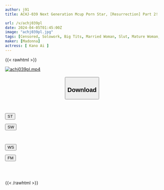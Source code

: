 ```yaml
---
author: j91
title: ACHJ-039 Next Generation Mcup Porn Star, [Resurrection] Part 2! ! Kano Ai, A Sensual Slut In Heat Who Has An Angelic Face And Vulgarly Devoured Masochistic Men.

url: /v/achj039pl
date: 2024-04-05T01:45:00Z
image: "achj039pl.jpg"
tags: [Censored, Solowork, Big Tits, Married Woman, Slut, Mature Woman, Lotion	]
maker: [Madonna]
actress: [ Kano Ai ]
---
```



{{< rawhtml >}}

<div class="video" data-videoid="QgDaaM336gu0ooK">
    <a href="javascript:;">
        <img src="/v/achj039pl/achj039pl.jpg" width="WIDTH" height="HEIGHT" alt="achj039pl.mp4" loading="lazy">
    </a>
</div>

<script type="text/javascript" src="https://j91.asia/asset/on-demand-st.js"></script>

<br>
  <link rel="stylesheet" href="https://j91.asia/asset/bs5.css">
  
  <center>
  <button class="btn btn-primary" type="button" data-bs-toggle="collapse" data-bs-target=".multi-collapse" aria-expanded="false" aria-controls="multiCollapseExample1 multiCollapseExample2"><h2>Download</h2></button></center>
</p>
<div class="row">
  <div class="col">
    <div class="collapse multi-collapse" id="multiCollapseExample1">
      <div class="card card-body">
	      	      <br>
<div class="buttons">  
<p><a href="https://streamtape.to/v/QgDaaM336gu0ooK" target="_blank"><button class="btn-hover color-3"><i class="fa fa-download"></i> ST</button></a></p>
<p><a href="https://asnwish.com/c92tzwy424g4" target="_blank"><button class="btn-hover color-2"><i class="fa fa-download"></i> SW</button></a></p></div>
    </div>
  </div>
</div>
  <div class="col">
    <div class="collapse multi-collapse" id="multiCollapseExample2">
      <div class="card card-body">
	      <br>
<div class="buttons">
<p><a href="https://wolfstream.tv/rug8ccsdid7y"><button class="btn-hover color-9"><i class="fa fa-download"></i> WS</button></a></p>
<p><a href="https://filemoon.sx/d/nzg9ugk8g8yq"><button class="btn-hover color-8"><i class="fa fa-download"></i> FM</button></a></p></div>
<br><br>
      </div>
    </div>
  </div>
</div>

{{< /rawhtml >}}